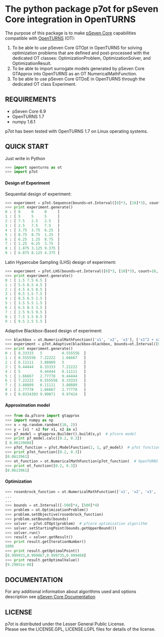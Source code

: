 The python package p7ot for pSeven Core integration in OpenTURNS
===========================================================

The purpose of this package is to make [pSeven Core](https://www.datadvance.net/product/pseven-core/)
capabilities compatible with [OpenTURNS](http://openturns.org) (OT):

1.  To be able to use pSeven Core GTOpt in OpenTURNS for solving optimization problems
    that are defined and post-processed with the dedicated OT classes:
    OptimizationProblem, OptimizationSolver, and OptimizationResult.
2.  To be able to import surrogate models generated by pSeven Core GTApprox into
    OpenTURNS as an OT NumericalMathFunction.
3.  To be able to use pSeven Core GTDoE in OpenTURNS through the dedicated
    OT class Experiment.


REQUIREMENTS
------------

*   pSeven Core 6.9
*   OpenTURNS 1.7
*   numpy 1.6.1

p7ot has been tested with OpenTURNS 1.7 on Linux operating systems.      


QUICK START
-----------

Just write in Python

```python
>>> import openturns as ot
>>> import p7ot
```

#### Design of Experiment
Sequential design of experiment:
```python
>>> experiment = p7ot.Sequence(bounds=ot.Interval([0]*3, [10]*3), count=10, technique="SobolSeq")
>>> print experiment.generate()
0 : [ 0     0     0     ]
1 : [ 5     5     5     ]
2 : [ 7.5   2.5   2.5   ]
3 : [ 2.5   7.5   7.5   ]
4 : [ 3.75  3.75  6.25  ]
5 : [ 8.75  8.75  1.25  ]
6 : [ 6.25  1.25  8.75  ]
7 : [ 1.25  6.25  3.75  ]
8 : [ 1.875 3.125 9.375 ]
9 : [ 6.875 8.125 4.375 ]
```
Latin Hypercube Sampling (LHS) design of experiment:
```python
>>> experiment = p7ot.LHS(bounds=ot.Interval([0]*3, [10]*3), count=10, useOptimized=True)
>>> print experiment.generate()
0 : [ 1.5 7.5 6.5 ]
1 : [ 5.5 8.5 4.5 ]
2 : [ 4.5 4.5 8.5 ]
3 : [ 0.5 1.5 7.5 ]
4 : [ 8.5 6.5 2.5 ]
5 : [ 3.5 5.5 1.5 ]
6 : [ 6.5 0.5 3.5 ]
7 : [ 2.5 9.5 9.5 ]
8 : [ 7.5 3.5 0.5 ]
9 : [ 9.5 2.5 5.5 ]
```
Adaptive Blackbox-Based design of experiment:
```python
>>> blackbox = ot.NumericalMathFunction(['x1', 'x2', 'x3'], ['x1^2 + x2^2 + x3^2'])
>>> experiment = p7ot.Adaptive(blackbox=blackbox, bounds=ot.Interval([0]*3, [10]*3), budget=10, useGradient=True)
>>> print experiment.generate()
0 : [ 8.33333   5         0.555556  ]
1 : [ 0.555556  7.22222   1.66667   ]
2 : [ 6.11111   3.88889   5         ]
3 : [ 9.44444   8.33333   7.22222   ]
4 : [ 5         9.44444   6.11111   ]
5 : [ 1.66667   2.77778   9.44444   ]
6 : [ 7.22222   0.555556  8.33333   ]
7 : [ 3.88889   6.11111   3.88889   ]
8 : [ 2.77778   1.66667   2.77778   ]
9 : [ 0.0334393 9.99071   9.97424   ]
```

#### Approximation model
```python
>>> from da.p7core import gtapprox
>>> import numpy as np
>>> x = np.random.random((10, 2))
>>> y = [x1 * x2 for x1, x2 in x]
>>> p7_model = gtapprox.Builder().build(x,y)  # p7core model
>>> print p7_model.calc([0.2, 0.3])
[ 0.06139608]
>>> p7ot_function = p7ot.ModelFunction(2, 1, p7_model)  # p7ot function
>>> print p7ot_function([0.2, 0.3])
[0.0613961]
>>> ot_function = ot.NumericalMathFunction(p7ot_function)  # OpenTURNS function
>>> print ot_function([0.2, 0.3])  
[0.0613961]
```

#### Optimization
```python
>>> rosenbrock_function = ot.NumericalMathFunction(['x1', 'x2', 'x3', 'x4'], ['100*(x4-x3^2)^2+(x3-1)^2+' +
...                                                                          '100*(x3-x2^2)^2+(x2-1)^2+' +
...                                                                          '100*(x2-x1^2)^2+(x1-1)^2'])
>>> bounds = ot.Interval([-500]*4, [500]*4)
>>> problem = ot.OptimizationProblem()
>>> problem.setObjective(rosenbrock_function)
>>> problem.setBounds(bounds)
>>> solver = p7ot.GTOpt(problem)  # p7core optimization algorithm
>>> solver.setStartingPoint(bounds.getUpperBound())
>>> solver.run()
>>> result = solver.getResult()
>>> print result.getIterationNumber()
1096
>>> print result.getOptimalPoint()
[0.999933,0.999867,0.999735,0.999468]
>>> print result.getOptimalValue()
[9.29851e-08]
```

DOCUMENTATION
-------------

For any additional information about algorithms used and options description see
[pSeven Core Documentation](https://www.datadvance.net/product/macros/manual/6.9/index.html)

LICENSE
-------

p7ot is distributed under the Lesser General Public License.  
Please see the LICENSE.GPL, LICENSE.LGPL files for details of the license.   
